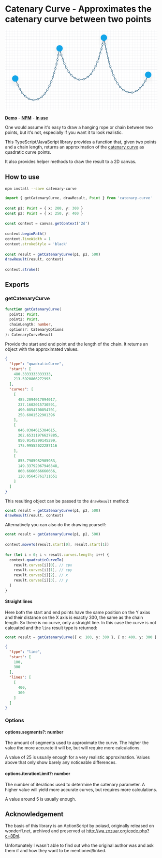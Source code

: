 # Catenary Curve - Approximates the catenary curve between two points

![catenary-curve banner](public/og.png?raw=true "Catenary Curves")

**[Demo](https://catenary-curve.dulnan.net)** - **[NPM](https://www.npmjs.com/package/catenary-curve)** - **[In use](https://lazybrush.dulnan.net)**

One would assume it's easy to draw a hanging rope or chain between two points,
but it's not, especially if you want it to look realistic.

This TypeScript/JavaScript library provides a function that, given two points
and a chain length, returns an approximation of the [catenary
curve](https://en.wikipedia.org/wiki/Catenary) as quadratic curve points.

It also provides helper methods to draw the result to a 2D canvas.

## How to use

```bash
npm install --save catenary-curve
```

```typescript
import { getCatenaryCurve, drawResult, Point } from 'catenary-curve'

const p1: Point = { x: 200, y: 300 }
const p2: Point = { x: 250, y: 400 }

const context = canvas.getContext('2d')

context.beginPath()
context.lineWidth = 1
context.strokeStyle = 'black'

const result = getCatenaryCurve(p1, p2, 500)
drawResult(result, context)

context.stroke()
```

## Exports

### getCatenaryCurve

```typescript
function getCatenaryCurve(
  point1: Point,
  point2: Point,
  chainLength: number,
  options?: CatenaryOptions
): CatenaryCurveResult
```

Provide the start and end point and the length of the chain. It returns an
object with the approximated values.

```json
{
  "type": "quadraticCurve",
  "start": [
    480.3333333333333,
    213.5920866272993
  ],
  "curves": [
    [
      485.2094017094017,
      237.1602015730591,
      490.0854700854701,
      258.6001522901396
    ],
    [
      846.0384615384615,
      202.65311976627885,
      850.9145299145299,
      175.99552022287116
    ],
    [
      855.7905982905983,
      149.33792067946348,
      860.6666666666666,
      120.05645761711651
    ]
  ]
}
```

This resulting object can be passed to the `drawResult` method:

```typescript
const result = getCatenaryCurve(p1, p2, 500)
drawResult(result, context)
```

Alternatively you can also do the drawing yourself:

```typescript
const result = getCatenaryCurve(p1, p2, 500)

context.moveTo(result.start[0], result.start[1])

for (let i = 0; i < result.curves.length; i++) {
  context.quadraticCurveTo(
    result.curves[i][0], // cpx
    result.curves[i][1], // cpy
    result.curves[i][2], // x
    result.curves[i][3], // y
  )
}
```

#### Straight lines

Here both the start and end points have the same position on the Y axias and
their distance on the X axis is exactly 300, the same as the chain length. So
there is no curve, only a straight line. In this case the curve is not
calcuated and the `line` result type is returned:

```typescript
const result = getCatenaryCurve({ x: 100, y: 300 }, { x: 400, y: 300 }, 300)
```

```json
{
  "type": "line",
  "start": [
    100,
    300
  ],
  "lines": [
    [
      400,
      300
    ]
  ]
}
```

### Options

#### options.segments?: number

The amount of segments used to approximate the curve. The higher the value the
more accurate it will be, but will require more calculations.

A value of 25 is usually enough for a very realistic approximation. Values
above that only show barely any noticeable differences.

#### options.iterationLimit?: number

The number of iterations used to determine the catenary parameter. A higher
value will yield more accurate curves, but requires more calculations.

A value around 5 is usually enough.

## Acknowledgement

The basis of this library is an ActionScript by poiasd, originally released on
wonderfl.net, archived and preserved at http://wa.zozuar.org/code.php?c=8Bnl.

Unfortunately I wasn't able to find out who the original author was and ask
them if and how they want to be mentioned/linked.
